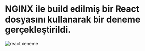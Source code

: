 # NGINX ile build edilmiş bir React dosyasını kullanarak bir deneme gerçekleştirildi.

![react deneme](https://github.com/BSvSAWebsite/backend/assets/91866065/40910f7c-3b54-409a-9fcc-bffaf2b33d89)

